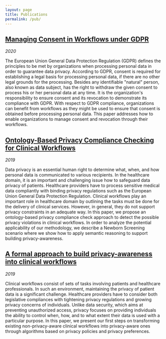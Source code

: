 ```yaml
---
layout: page
title: Publications
permalink: /pub/
---
```

## [Managing Consent in Workflows under GDPR](https://irem.dev/publications/consent-paper.pdf)
_2020_

The European Union General Data Protection Regulation (GDPR) defines the principles to be met by organizations when processing personal data in order to guarantee data privacy. According to GDPR, consent is required for establishing a legal basis for processing personal data, if there are no other legal grounds for the processing. Besides any identifiable "natural" person, also known as data subject, has the right to withdraw the given consent to process his or her personal data at any time. It is the organization's responsibility to ensure consent and its revocation to demonstrate its compliance with GDPR. With respect to GDPR compliance, organizations can benefit from workflows as they might be used to ensure that consent is obtained before processing personal data. This paper addresses how to enable organizations to manage consent and revocation through their workflows.

## [Ontology-Based Privacy Compliance Checking for Clinical Workflows](https://irem.dev/publications/besik-paper.pdf)
_2019_

Data privacy is an essential human right to determine what, when, and how personal data is communicated to various recipients. In the healthcare domain, it is an important and challenging issue how to safeguard data privacy of patients. Healthcare providers have to process sensitive medical data compliantly with binding privacy regulations such as the European Union General Data Protection Regulation. Clinical workflows play an important role in healthcare domain by outlining the tasks must be done for the delivery of clinical services. However, in general, they do not support privacy constraints in an adequate way. In this paper, we propose an ontology-based privacy compliance check approach to detect the possible privacy violations in clinical workflows. In order to analyze the potential applicability of our methodology, we describe a Newborn Screening scenario where we show how to apply semantic reasoning to support building privacy-awareness.


## [A formal approach to build privacy-awareness into clinical workflows](https://irem.dev/publications/formalism-paper.pdf)
_2019_

Clinical workflows consist of sets of tasks involving patients and healthcare professionals. In such an environment, maintaining the privacy of patient data is a significant challenge. Healthcare providers have to consider both legislative compliances with tightening privacy regulations and growing privacy concerns of individuals. Unlike data security, which aims at preventing unauthorized access, privacy focuses on providing individuals the ability to control when, how, and to what extent their data is used with a particular purpose. In this paper, we present our first steps on transforming existing non-privacy-aware clinical workflows into privacy-aware ones through algorithms based on privacy policies and privacy preferences.
